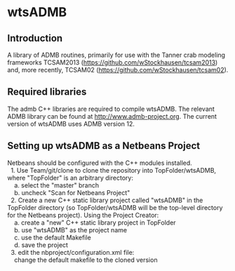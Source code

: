 wtsADMB
=======

## Introduction
A library of ADMB routines, primarily for use with the Tanner crab modeling frameworks 
TCSAM2013 (https://github.com/wStockhausen/tcsam2013) and, more recently, 
TCSAM02 (https://github.com/wStockhausen/tcsam02).

## Required libraries
The admb C++ libraries are required to compile wtsADMB. The relevant ADMB library can be found at http://www.admb-project.org. The
current version of wtsADMB uses ADMB version 12.

## Setting up wtsADMB as a Netbeans Project
Netbeans should be configured with the C++ modules installed.<br/>
&nbsp; 1. Use Team/git/clone to clone the repository into TopFolder/wtsADMB, where "TopFolder" is an arbitrary directory:<br/>
    &nbsp; &nbsp; a. select the "master" branch<br/>
    &nbsp; &nbsp; b. uncheck "Scan for Netbeans Project"<br/>
&nbsp; 2. Create a new C++ static library project called "wtsADMB" in the TopFolder directory (so TopFolder/wtsADMB
will be the top-level directory for the Netbeans project). Using the Project Creator:<br/>
    &nbsp; &nbsp; a. create a "new" C++ static library project in TopFolder<br/>
    &nbsp; &nbsp; b. use "wtsADMB" as the project name<br/>
    &nbsp; &nbsp; c. use the default Makefile<br/>
    &nbsp; &nbsp; d. save the project<br/>
&nbsp; 3. edit the nbproject/configuration.xml file:<br/>
    &nbsp; &nbsp; change the default makefile to the cloned version<br/>


